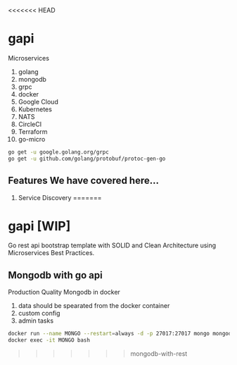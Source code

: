 <<<<<<< HEAD
# gapi

Microservices
1. golang
2. mongodb
3. grpc
4. docker
5. Google Cloud
6. Kubernetes
7. NATS
8. CircleCI
9. Terraform
10. go-micro

```bash
go get -u google.golang.org/grpc
go get -u github.com/golang/protobuf/protoc-gen-go
```

## Features We have covered here...

1. Service Discovery
=======
# gapi [WIP]

Go rest api bootstrap template with SOLID and Clean Architecture using Microservices Best Practices.

## Mongodb with go api

 Production Quality Mongodb in docker
 1. data should be spearated from the docker container
 2. custom config
 3. admin tasks

```bash
docker run --name MONGO --restart=always -d -p 27017:27017 mongo mongod --auth
docker exec -it MONGO bash
```
>>>>>>> mongodb-with-rest
